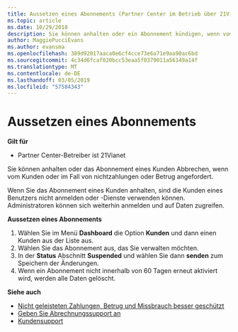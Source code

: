 ```yaml
---
title: Aussetzen eines Abonnements (Partner Center im Betrieb über 21Vianet)
ms.topic: article
ms.date: 10/29/2018
description: Sie können anhalten oder ein Abonnement kündigen, wenn vom Kunden oder im Fall von nichtzahlungen oder Betrug angefordert.
author: MaggiePucciEvans
ms.author: evansma
ms.openlocfilehash: 389d92017aaca0e6cf4cce73e6a71e9aa90ac6bd
ms.sourcegitcommit: 4c34d6fcaf020bcc53eaa5f0379011a56149a14f
ms.translationtype: MT
ms.contentlocale: de-DE
ms.lasthandoff: 03/05/2019
ms.locfileid: "57584343"
---
```

# <a name="suspend-a-subscription"></a>Aussetzen eines Abonnements

**Gilt für**

-   Partner Center-Betreiber ist 21Vianet

Sie können anhalten oder das Abonnement eines Kunden Abbrechen, wenn vom Kunden oder im Fall von nichtzahlungen oder Betrug angefordert.

Wenn Sie das Abonnement eines Kunden anhalten, sind die Kunden eines Benutzers nicht anmelden oder -Dienste verwenden können. Administratoren können sich weiterhin anmelden und auf Daten zugreifen.

**Aussetzen eines Abonnements**

1.  Wählen Sie im Menü **Dashboard** die Option **Kunden** und dann einen Kunden aus der Liste aus.
2.  Wählen Sie das Abonnement aus, das Sie verwalten möchten.
3.  In der **Status** Abschnitt **Suspended** und wählen Sie dann **senden** zum Speichern der Änderungen.
4.  Wenn ein Abonnement nicht innerhalb von 60 Tagen erneut aktiviert wird, werden alle Daten gelöscht.

**Siehe auch**

-   [Nicht geleisteten Zahlungen, Betrug und Missbrauch besser geschützt](non-payment-fraud-or-misuse.md)
-   [Geben Sie Abrechnungssupport an](provide-billing-support.md)
-   [Kundensupport](customer-support.md)